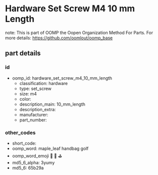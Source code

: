 # Hardware Set Screw M4 10 mm Length  

note: This is part of OOMP the Oopen Organization Method For Parts. For more details: https://github.com/oomlout/oomp_base

##  part details





### id
* oomp_id: hardware_set_screw_m4_10_mm_length
  * classification: hardware
  * type: set_screw
  * size: m4
  * color: 
  * description_main: 10_mm_length
  * description_extra: 
  * manufacturer: 
  * part_number: 

### other_codes
* short_code: 
* oomp_word: maple_leaf handbag golf
* oomp_word_emoji :maple_leaf: :handbag: :golf:
* md5_6_alpha: 3yumy
* md5_6: 65b29a
